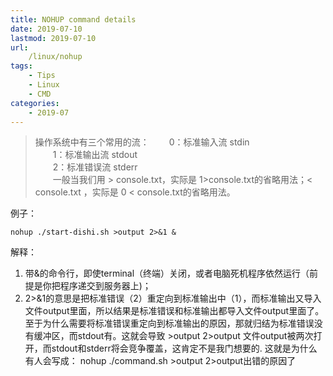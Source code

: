 ```yaml
---
title: NOHUP command details 
date: 2019-07-10
lastmod: 2019-07-10 
url:
    /linux/nohup
tags:
    - Tips  
    - Linux
    - CMD
categories:
    - 2019-07
---
```



>操作系统中有三个常用的流：
>　　0：标准输入流 stdin	
>　　1：标准输出流 stdout	
>　　2：标准错误流 stderr	
>　　一般当我们用 > console.txt，实际是 1>console.txt的省略用法；< console.txt ，实际是 0 < console.txt的省略用法。	
  
例子：   
```
nohup ./start-dishi.sh >output 2>&1 &
```

解释：	

 1. 带&的命令行，即使terminal（终端）关闭，或者电脑死机程序依然运行（前提是你把程序递交到服务器上)； 
 2. 2>&1的意思是把标准错误（2）重定向到标准输出中（1），而标准输出又导入文件output里面，所以结果是标准错误和标准输出都导入文件output里面了。 至于为什么需要将标准错误重定向到标准输出的原因，那就归结为标准错误没有缓冲区，而stdout有。这就会导致 >output 2>output 文件output被两次打开，而stdout和stderr将会竞争覆盖，这肯定不是我门想要的. 这就是为什么有人会写成： nohup ./command.sh >output 2>output出错的原因了

